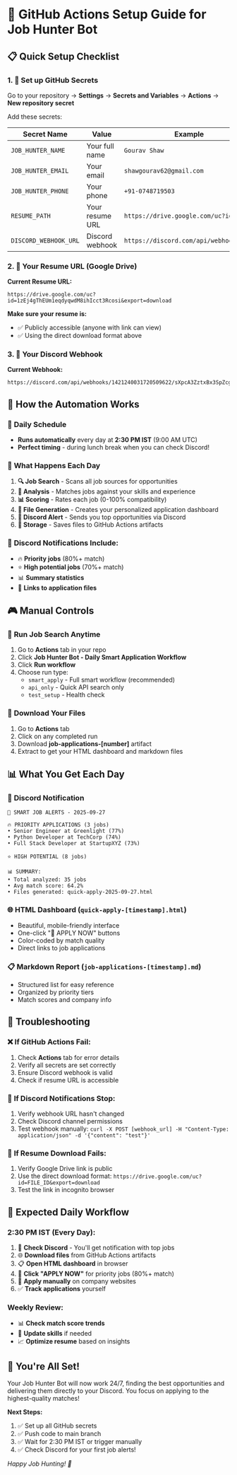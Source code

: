 # 🚀 GitHub Actions Setup Guide for Job Hunter Bot

## 📋 Quick Setup Checklist

### 1. 🔐 Set up GitHub Secrets

Go to your repository → **Settings** → **Secrets and Variables** → **Actions** → **New repository secret**

Add these secrets:

| Secret Name | Value | Example |
|-------------|-------|---------|
| `JOB_HUNTER_NAME` | Your full name | `Gourav Shaw` |
| `JOB_HUNTER_EMAIL` | Your email | `shawgourav62@gmail.com` |
| `JOB_HUNTER_PHONE` | Your phone | `+91-0748719503` |
| `RESUME_PATH` | Your resume URL | `https://drive.google.com/uc?id=...` |
| `DISCORD_WEBHOOK_URL` | Discord webhook | `https://discord.com/api/webhooks/...` |

### 2. 🎯 Your Resume URL (Google Drive)

**Current Resume URL:** 
```
https://drive.google.com/uc?id=1zEj4gThEUm1eqdyqwdM8ihIcct3Rcosi&export=download
```

**Make sure your resume is:**
- ✅ Publicly accessible (anyone with link can view)
- ✅ Using the direct download format above

### 3. 📱 Your Discord Webhook

**Current Webhook:** 
```
https://discord.com/api/webhooks/1421240031720509622/sXpcA3ZztxBx3SpZcgx8ZjWQMsCevSUipdosEGFsxslScfMTE9vBB0mPT4s4D1nYbDgo
```

## 🤖 How the Automation Works

### 📅 **Daily Schedule**
- **Runs automatically** every day at **2:30 PM IST** (9:00 AM UTC)
- **Perfect timing** - during lunch break when you can check Discord!

### 🔄 **What Happens Each Day**
1. **🔍 Job Search** - Scans all job sources for opportunities
2. **🧠 Analysis** - Matches jobs against your skills and experience
3. **📊 Scoring** - Rates each job (0-100% compatibility)
4. **📄 File Generation** - Creates your personalized application dashboard
5. **📱 Discord Alert** - Sends you top opportunities via Discord
6. **💾 Storage** - Saves files to GitHub Actions artifacts

### 📱 **Discord Notifications Include:**
- 🔥 **Priority jobs** (80%+ match)
- ⭐ **High potential jobs** (70%+ match)
- 📊 **Summary statistics**
- 🔗 **Links to application files**

## 🎮 **Manual Controls**

### 🚀 **Run Job Search Anytime**
1. Go to **Actions** tab in your repo
2. Click **Job Hunter Bot - Daily Smart Application Workflow**
3. Click **Run workflow**
4. Choose run type:
   - `smart_apply` - Full smart workflow (recommended)
   - `api_only` - Quick API search only
   - `test_setup` - Health check

### 📄 **Download Your Files**
1. Go to **Actions** tab
2. Click on any completed run
3. Download **job-applications-[number]** artifact
4. Extract to get your HTML dashboard and markdown files

## 📊 **What You Get Each Day**

### 📱 **Discord Notification**
```
🎯 SMART JOB ALERTS - 2025-09-27

🔥 PRIORITY APPLICATIONS (3 jobs)
• Senior Engineer at Greenlight (77%)
• Python Developer at TechCorp (74%)
• Full Stack Developer at StartupXYZ (73%)

⭐ HIGH POTENTIAL (8 jobs)

📊 SUMMARY:
• Total analyzed: 35 jobs
• Avg match score: 64.2%
• Files generated: quick-apply-2025-09-27.html
```

### 🌐 **HTML Dashboard** (`quick-apply-[timestamp].html`)
- Beautiful, mobile-friendly interface
- One-click "🚀 APPLY NOW" buttons
- Color-coded by match quality
- Direct links to job applications

### 📋 **Markdown Report** (`job-applications-[timestamp].md`)
- Structured list for easy reference
- Organized by priority tiers
- Match scores and company info

## 🔧 **Troubleshooting**

### ❌ **If GitHub Actions Fail:**
1. Check **Actions** tab for error details
2. Verify all secrets are set correctly
3. Ensure Discord webhook is valid
4. Check if resume URL is accessible

### 📱 **If Discord Notifications Stop:**
1. Verify webhook URL hasn't changed
2. Check Discord channel permissions
3. Test webhook manually: `curl -X POST [webhook_url] -H "Content-Type: application/json" -d '{"content": "test"}'`

### 🔗 **If Resume Download Fails:**
1. Verify Google Drive link is public
2. Use the direct download format: `https://drive.google.com/uc?id=FILE_ID&export=download`
3. Test the link in incognito browser

## 🎯 **Expected Daily Workflow**

### **2:30 PM IST (Every Day):**
1. 📱 **Check Discord** - You'll get notification with top jobs
2. 🌐 **Download files** from GitHub Actions artifacts  
3. 📋 **Open HTML dashboard** in browser
4. 🚀 **Click "APPLY NOW"** for priority jobs (80%+ match)
5. 📝 **Apply manually** on company websites
6. ✅ **Track applications** yourself

### **Weekly Review:**
- 📊 **Check match score trends** 
- 🎯 **Update skills** if needed
- 📈 **Optimize resume** based on insights

## 🎉 **You're All Set!**

Your Job Hunter Bot will now work 24/7, finding the best opportunities and delivering them directly to your Discord. You focus on applying to the highest-quality matches!

**Next Steps:**
1. ✅ Set up all GitHub secrets
2. ✅ Push code to main branch  
3. ✅ Wait for 2:30 PM IST or trigger manually
4. ✅ Check Discord for your first job alerts!

*Happy Job Hunting! 🚀*